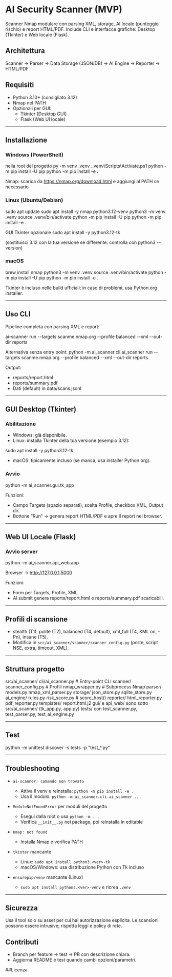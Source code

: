 # AI Security Scanner (MVP)

Scanner Nmap modulare con parsing XML, storage, AI locale (punteggio rischio) e report HTML/PDF. Include CLI e interfacce grafiche: Desktop (Tkinter) e Web locale (Flask).

## Architettura
Scanner → Parser → Data Storage (JSON/DB) → AI Engine → Reporter → HTML/PDF

## Requisiti
- Python 3.10+ (consigliato 3.12)
- Nmap nel PATH
- Opzionali per GUI:
  - Tkinter (Desktop GUI)
  - Flask (Web UI locale)

---

## Installazione

### Windows (PowerShell)
nella root del progetto
py -m venv .venv
..venv\Scripts\Activate.ps1
python -m pip install -U pip
python -m pip install -e .

Nmap: scarica da https://nmap.org/download.html e aggiungi al PATH se necessario

### Linux (Ubuntu/Debian)
sudo apt update
sudo apt install -y nmap python3.12-venv
python3 -m venv .venv
source .venv/bin/activate
python -m pip install -U pip
python -m pip install -e .

GUI Tkinter opzionale
sudo apt install -y python3.12-tk

(sostituisci 3.12 con la tua versione se differente: controlla con python3 --version)

### macOS
brew install nmap
python3 -m venv .venv
source .venv/bin/activate
python -m pip install -U pip
python -m pip install -e .

Tkinter è incluso nelle build ufficiali; in caso di problemi, usa Python.org installer.


---

## Uso CLI

Pipeline completa con parsing XML e report:

ai-scanner run --targets scanme.nmap.org --profile balanced --xml --out-dir reports

Alternativa senza entry point:
python -m ai_scanner.cli.ai_scanner run --targets scanme.nmap.org --profile balanced --xml --out-dir reports


Output:
- reports/report.html
- reports/summary.pdf
- Dati (default) in data/scans.jsonl

---

## GUI Desktop (Tkinter)

### Abilitazione
- Windows: già disponibile.
- Linux: installa Tkinter della tua versione (esempio 3.12):

sudo apt install -y python3.12-tk

- macOS: tipicamente incluso (se manca, usa installer Python.org).

### Avvio
python -m ai_scanner.gui.tk_app


Funzioni:
- Campo Targets (spazio separati), scelta Profile, checkbox XML, Output dir.
- Bottone “Run” → genera report HTML/PDF e apre il report nel browser.

---

## Web UI Locale (Flask)


### Avvio server

python -m ai_scanner.api_web.app

Browser → http://127.0.0.1:5000


Funzioni:
- Form per Targets, Profile, XML.
- Al submit genera reports/report.html e reports/summary.pdf scaricabili.

---

## Profili di scansione
- stealth (T1), polite (T2), balanced (T4, default), xml_full (T4, XML on, -Pn), insane (T5).
- Modifica in `src/ai_scanner/scanner/scanner_config.py` (porte, script NSE, extra, timeout, XML).

---

## Struttura progetto
src/ai_scanner/
cli/ai_scanner.py # Entry-point CLI
scanner/
scanner_config.py # Profili
nmap_wrapper.py # Subprocess Nmap
parser/
models.py
nmap_xml_parser.py
storage/
json_store.py
sqlite_store.py
ai_engine/
rules.py
risk_score.py # score_host()
reporter/
html_reporter.py
pdf_reporter.py
templates/
report.html.j2
gui/ e api_web/ sono sotto src/ai_scanner/ (tk_app.py, app.py)
tests/ con test_scanner.py, test_parser.py, test_ai_engine.py


---

## Test
python -m unittest discover -s tests -p "test_*.py"


---

## Troubleshooting

- `ai-scanner: comando non trovato`
  - Attiva il venv e reinstalla: `python -m pip install -e .`
  - Usa il modulo: `python -m ai_scanner.cli.ai_scanner ...`

- `ModuleNotFoundError` per moduli del progetto
  - Esegui dalla root o usa `python -m ...`
  - Verifica `__init__.py` nei package, poi reinstalla in editable

- `nmap: not found`
  - Installa Nmap e verifica PATH

- `tkinter` mancante
  - Linux: `sudo apt install python3.<ver>-tk`
  - macOS/Windows: usa distribuzione Python con Tk incluso

- `ensurepip/venv` mancante (Linux)
  - `sudo apt install python3.<ver>-venv` e ricrea `.venv`

---

## Sicurezza
Usa il tool solo su asset per cui hai autorizzazione esplicita. Le scansioni possono essere intrusive; rispetta leggi e policy di rete.

## Contributi
- Branch per feature → test → PR con descrizione chiara.
- Aggiorna README e test quando cambi opzioni/parametri.

##Licenza
